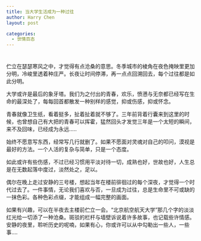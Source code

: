 ```yaml
---
title: 当大学生活成为一种过往
author: Harry Chen
layout: post

categories:
  - 世情百态
---
```

# 

伫立在瑟瑟寒风之中，才觉得有点沧桑的意思。冬季城市的棱角在夜色掩映里更加分明，冷峻里透着种庄严。长夜让时间停滞，再一点点回溯回去，每个过往都是如此分明。

大学或许是最后的象牙塔。我们为之付出的青春，欢乐，愤懑与无奈都已经写在生命的最深处了，每每回首都散发一种别样的感觉，抑或伤感，抑或怀念。

青春就像卫生纸，看着挺多，扯着扯着就不够了。三年前背着行囊来到这里的时候，也曾想自己有大把的青春可以挥霍，猛然回头才发觉三年是一个太短的瞬间，来不及回味，已经成为永远…..

始终不愿意写东西，经常写几行就删了。如果不愿面对灵魂对自己的叩问，漠视是最好的方法。一个人活的复杂与简单，只是一个态度。

如此或许有些伤感，不过已经习惯用平淡对待一切，成熟也好，世故也好，人生总是在无数起落中度过，淡然处之，足以。

偶尔在晚上走过安静的三号楼，想起当年在楼前徘徊过的每个深夜，才觉得一个时代过去了。一件事情，无论我们喜欢与否，一旦成为过往，总是生命里不可或缺的一抹色彩。各种色彩点缀，才能组成一幅完整的画面。

如果有兴趣，可以在半夜去主楼前伫立一会。“北京航空航天大学”那几个字的淡淡红光给一切添了一种沧桑。斑驳的栏杆与墙壁诉说着许多故事，也记载些许情感。安静的夜里，聆听历史的呢喃，如果有心，你或许可以从中勾勒出一些人，一些事….
